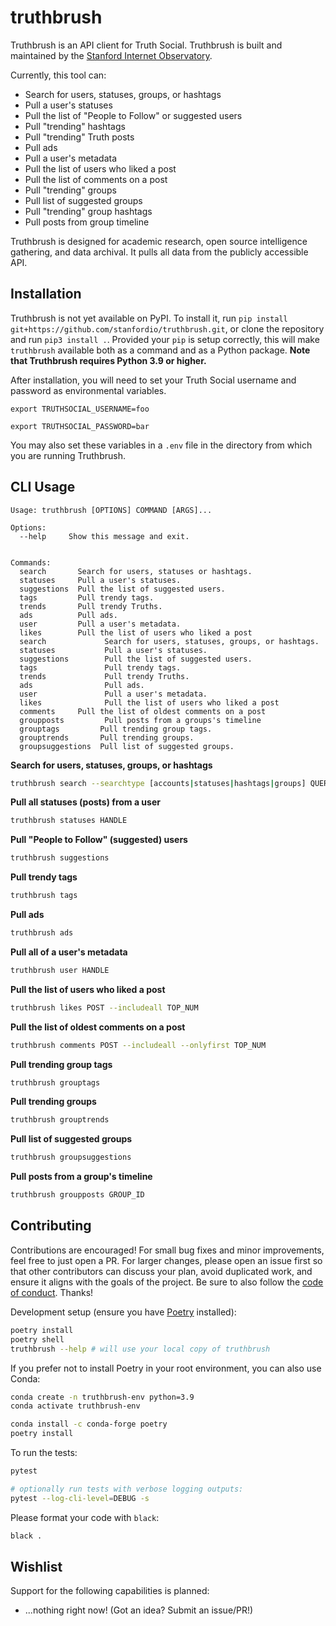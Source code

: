 # truthbrush
Truthbrush is an API client for Truth Social. Truthbrush is built and maintained by the [Stanford Internet Observatory](https://io.stanford.edu).

Currently, this tool can:

* Search for users, statuses, groups, or hashtags
* Pull a user's statuses
* Pull the list of "People to Follow" or suggested users
* Pull "trending" hashtags
* Pull "trending" Truth posts
* Pull ads
* Pull a user's metadata 
* Pull the list of users who liked a post 
* Pull the list of comments on a post
* Pull "trending" groups 
* Pull list of suggested groups 
* Pull "trending" group hashtags
* Pull posts from group timeline

Truthbrush is designed for academic research, open source intelligence gathering, and data archival. It pulls all data from the publicly accessible API.

## Installation

Truthbrush is not yet available on PyPI. To install it, run `pip install git+https://github.com/stanfordio/truthbrush.git`, or clone the repository and run `pip3 install .`. Provided your `pip` is setup correctly, this will make `truthbrush` available both as a command and as a Python package. **Note that Truthbrush requires Python 3.9 or higher.**

After installation, you will need to set your Truth Social username and password as environmental variables.

`export TRUTHSOCIAL_USERNAME=foo`

`export TRUTHSOCIAL_PASSWORD=bar`

You may also set these variables in a `.env` file in the directory from which you are running Truthbrush.

## CLI Usage

```text
Usage: truthbrush [OPTIONS] COMMAND [ARGS]...

Options:
  --help     Show this message and exit.


Commands:
  search       Search for users, statuses or hashtags.
  statuses     Pull a user's statuses.
  suggestions  Pull the list of suggested users.
  tags         Pull trendy tags.
  trends       Pull trendy Truths.
  ads          Pull ads.
  user         Pull a user's metadata.
  likes        Pull the list of users who liked a post
  search             Search for users, statuses, groups, or hashtags.
  statuses           Pull a user's statuses.
  suggestions        Pull the list of suggested users.
  tags               Pull trendy tags.
  trends             Pull trendy Truths.
  ads                Pull ads.
  user               Pull a user's metadata.
  likes              Pull the list of users who liked a post
  comments     Pull the list of oldest comments on a post
  groupposts         Pull posts from a groups's timeline
  grouptags         Pull trending group tags. 
  grouptrends       Pull trending groups.
  groupsuggestions  Pull list of suggested groups.

``````

**Search for users, statuses, groups, or hashtags**

```bash
truthbrush search --searchtype [accounts|statuses|hashtags|groups] QUERY
```

**Pull all statuses (posts) from a user**

```bash
truthbrush statuses HANDLE
```

**Pull "People to Follow" (suggested) users**

```bash
truthbrush suggestions
```
**Pull trendy tags**

```bash
truthbrush tags
```
**Pull ads**

```bash
truthbrush ads
```

**Pull all of a user's metadata**

```bash
truthbrush user HANDLE
```

**Pull the list of users who liked a post**

```bash
truthbrush likes POST --includeall TOP_NUM
```

**Pull the list of oldest comments on a post**

```bash
truthbrush comments POST --includeall --onlyfirst TOP_NUM
```

**Pull trending group tags**

```bash
truthbrush grouptags
```

**Pull trending groups**

```bash 
truthbrush grouptrends      
``` 

**Pull list of suggested groups**

```bash 
truthbrush groupsuggestions
```

**Pull posts from a group's timeline**

```bash
truthbrush groupposts GROUP_ID
```

## Contributing

Contributions are encouraged! For small bug fixes and minor improvements, feel free to just open a PR. For larger changes, please open an issue first so that other contributors can discuss your plan, avoid duplicated work, and ensure it aligns with the goals of the project. Be sure to also follow the [code of conduct](CODE_OF_CONDUCT.md). Thanks!

Development setup (ensure you have [Poetry](https://python-poetry.org/) installed):

```sh
poetry install
poetry shell
truthbrush --help # will use your local copy of truthbrush
```


If you prefer not to install Poetry in your root environment, you can also use Conda:

```sh
conda create -n truthbrush-env python=3.9
conda activate truthbrush-env

conda install -c conda-forge poetry
poetry install
```

To run the tests:

```sh
pytest

# optionally run tests with verbose logging outputs:
pytest --log-cli-level=DEBUG -s
```

Please format your code with `black`:

```sh
black .
```

## Wishlist

Support for the following capabilities is planned:

- ...nothing right now! (Got an idea? Submit an issue/PR!)
